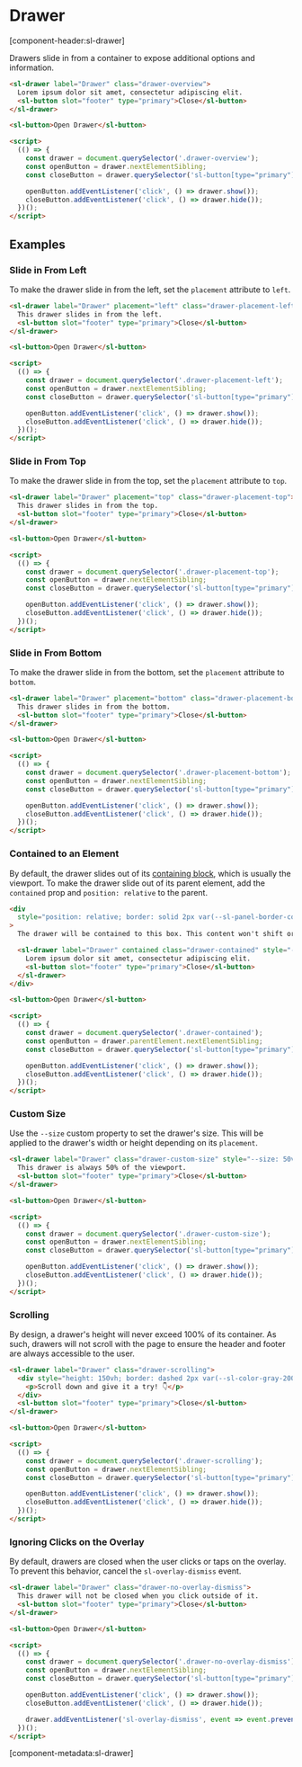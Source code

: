 # Drawer

[component-header:sl-drawer]

Drawers slide in from a container to expose additional options and information.

```html preview
<sl-drawer label="Drawer" class="drawer-overview">
  Lorem ipsum dolor sit amet, consectetur adipiscing elit.
  <sl-button slot="footer" type="primary">Close</sl-button>
</sl-drawer>

<sl-button>Open Drawer</sl-button>

<script>
  (() => {
    const drawer = document.querySelector('.drawer-overview');
    const openButton = drawer.nextElementSibling;
    const closeButton = drawer.querySelector('sl-button[type="primary"]');

    openButton.addEventListener('click', () => drawer.show());
    closeButton.addEventListener('click', () => drawer.hide());
  })();
</script>
```

## Examples

### Slide in From Left

To make the drawer slide in from the left, set the `placement` attribute to `left`.

```html preview
<sl-drawer label="Drawer" placement="left" class="drawer-placement-left">
  This drawer slides in from the left.
  <sl-button slot="footer" type="primary">Close</sl-button>
</sl-drawer>

<sl-button>Open Drawer</sl-button>

<script>
  (() => {
    const drawer = document.querySelector('.drawer-placement-left');
    const openButton = drawer.nextElementSibling;
    const closeButton = drawer.querySelector('sl-button[type="primary"]');

    openButton.addEventListener('click', () => drawer.show());
    closeButton.addEventListener('click', () => drawer.hide());
  })();
</script>
```

### Slide in From Top

To make the drawer slide in from the top, set the `placement` attribute to `top`.

```html preview
<sl-drawer label="Drawer" placement="top" class="drawer-placement-top">
  This drawer slides in from the top.
  <sl-button slot="footer" type="primary">Close</sl-button>
</sl-drawer>

<sl-button>Open Drawer</sl-button>

<script>
  (() => {
    const drawer = document.querySelector('.drawer-placement-top');
    const openButton = drawer.nextElementSibling;
    const closeButton = drawer.querySelector('sl-button[type="primary"]');

    openButton.addEventListener('click', () => drawer.show());
    closeButton.addEventListener('click', () => drawer.hide());
  })();
</script>
```

### Slide in From Bottom

To make the drawer slide in from the bottom, set the `placement` attribute to `bottom`.

```html preview
<sl-drawer label="Drawer" placement="bottom" class="drawer-placement-bottom">
  This drawer slides in from the bottom.
  <sl-button slot="footer" type="primary">Close</sl-button>
</sl-drawer>

<sl-button>Open Drawer</sl-button>

<script>
  (() => {
    const drawer = document.querySelector('.drawer-placement-bottom');
    const openButton = drawer.nextElementSibling;
    const closeButton = drawer.querySelector('sl-button[type="primary"]');

    openButton.addEventListener('click', () => drawer.show());
    closeButton.addEventListener('click', () => drawer.hide());
  })();
</script>
```

### Contained to an Element

By default, the drawer slides out of its [containing block](https://developer.mozilla.org/en-US/docs/Web/CSS/Containing_block#Identifying_the_containing_block), which is usually the viewport. To make the drawer slide out of its parent element, add the `contained` prop and `position: relative` to the parent.

```html preview
<div
  style="position: relative; border: solid 2px var(--sl-panel-border-color); height: 300px; padding: 1rem; margin-bottom: 1rem;"
>
  The drawer will be contained to this box. This content won't shift or be affected in any way when the drawer opens.

  <sl-drawer label="Drawer" contained class="drawer-contained" style="--size: 50%;">
    Lorem ipsum dolor sit amet, consectetur adipiscing elit.
    <sl-button slot="footer" type="primary">Close</sl-button>
  </sl-drawer>
</div>

<sl-button>Open Drawer</sl-button>

<script>
  (() => {
    const drawer = document.querySelector('.drawer-contained');
    const openButton = drawer.parentElement.nextElementSibling;
    const closeButton = drawer.querySelector('sl-button[type="primary"]');

    openButton.addEventListener('click', () => drawer.show());
    closeButton.addEventListener('click', () => drawer.hide());
  })();
</script>
```

### Custom Size

Use the `--size` custom property to set the drawer's size. This will be applied to the drawer's width or height depending on its `placement`.

```html preview
<sl-drawer label="Drawer" class="drawer-custom-size" style="--size: 50vw;">
  This drawer is always 50% of the viewport.
  <sl-button slot="footer" type="primary">Close</sl-button>
</sl-drawer>

<sl-button>Open Drawer</sl-button>

<script>
  (() => {
    const drawer = document.querySelector('.drawer-custom-size');
    const openButton = drawer.nextElementSibling;
    const closeButton = drawer.querySelector('sl-button[type="primary"]');

    openButton.addEventListener('click', () => drawer.show());
    closeButton.addEventListener('click', () => drawer.hide());
  })();
</script>
```

### Scrolling

By design, a drawer's height will never exceed 100% of its container. As such, drawers will not scroll with the page to ensure the header and footer are always accessible to the user.

```html preview
<sl-drawer label="Drawer" class="drawer-scrolling">
  <div style="height: 150vh; border: dashed 2px var(--sl-color-gray-200); padding: 0 1rem;">
    <p>Scroll down and give it a try! 👇</p>
  </div>
  <sl-button slot="footer" type="primary">Close</sl-button>
</sl-drawer>

<sl-button>Open Drawer</sl-button>

<script>
  (() => {
    const drawer = document.querySelector('.drawer-scrolling');
    const openButton = drawer.nextElementSibling;
    const closeButton = drawer.querySelector('sl-button[type="primary"]');

    openButton.addEventListener('click', () => drawer.show());
    closeButton.addEventListener('click', () => drawer.hide());
  })();
</script>
```

### Ignoring Clicks on the Overlay

By default, drawers are closed when the user clicks or taps on the overlay. To prevent this behavior, cancel the `sl-overlay-dismiss` event.

```html preview
<sl-drawer label="Drawer" class="drawer-no-overlay-dismiss">
  This drawer will not be closed when you click outside of it.
  <sl-button slot="footer" type="primary">Close</sl-button>
</sl-drawer>

<sl-button>Open Drawer</sl-button>

<script>
  (() => {
    const drawer = document.querySelector('.drawer-no-overlay-dismiss');
    const openButton = drawer.nextElementSibling;
    const closeButton = drawer.querySelector('sl-button[type="primary"]');

    openButton.addEventListener('click', () => drawer.show());
    closeButton.addEventListener('click', () => drawer.hide());

    drawer.addEventListener('sl-overlay-dismiss', event => event.preventDefault());
  })();
</script>
```

[component-metadata:sl-drawer]
